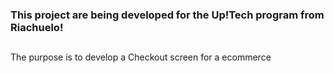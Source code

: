 ### This project are being developed for the Up!Tech program from Riachuelo!

##
The purpose is to develop a Checkout screen for a ecommerce